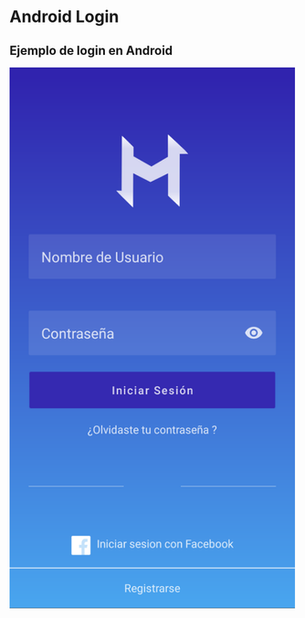 # Android Login

## Ejemplo de login en Android

<img src="App-Screenshot.png" alt="Captura" width="500" />
